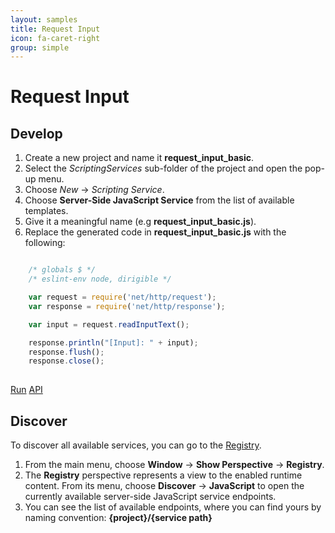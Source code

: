 ```yaml
---
layout: samples
title: Request Input
icon: fa-caret-right
group: simple
---
```


Request Input
===

Develop
--

1. Create a new project and name it **request_input_basic**.
2. Select the *ScriptingServices* sub-folder of the project and open the pop-up menu.
3. Choose *New* -> *Scripting Service*.
4. Choose **Server-Side JavaScript Service** from the list of available templates.
5. Give it a meaningful name (e.g **request_input_basic.js**).
6. Replace the generated code in **request_input_basic.js** with the following:

```javascript

	/* globals $ */
	/* eslint-env node, dirigible */

	var request = require('net/http/request');
	var response = require('net/http/response');

	var input = request.readInputText();

	response.println("[Input]: " + input);
	response.flush();
	response.close();
	
```

<div class="btn-toolbar pull-right">
	<a class="btn btn-warning" href="http://dirigible.eclipse.org/services/ui/anonymous.html?git=https://github.com/dirigiblelabs/sample_net_http_request_input_basic.git">Run</a>
	<a class="btn btn-info" href="http://www.dirigible.io/api/http_request.html">API</a>
</div>

Discover
--
To discover all available services, you can go to the [Registry](../help/registry.html).

1. From the main menu, choose **Window** -> **Show Perspective** -> **Registry**.
2. The **Registry** perspective represents a view to the enabled runtime content. From its menu, choose **Discover** -> **JavaScript** to open the currently available server-side JavaScript service endpoints.
3. You can see the list of available endpoints, where you can find yours by naming convention: **{project}/{service path}**
